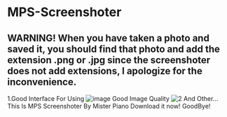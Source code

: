 # MPS-Screenshoter
WARNING! When you have taken a photo and saved it, you should find that photo and add the extension .png or .jpg since the screenshoter does not add extensions, I apologize for the inconvenience.
------------------------------------------------------------------------------------------------------------------------------------------------------------------
1.Good Interface For Using
![image](https://user-images.githubusercontent.com/97546793/166650688-f40be4eb-612a-4909-8d91-b4ce4b1c93b7.png)
Good Image Quality
![2](https://user-images.githubusercontent.com/97546793/166652048-60656dc8-53a9-4418-88c5-954f31e95a88.png)
And Other...
This Is MPS Screenshoter
By Mister Piano
Download it now!
GoodBye!
